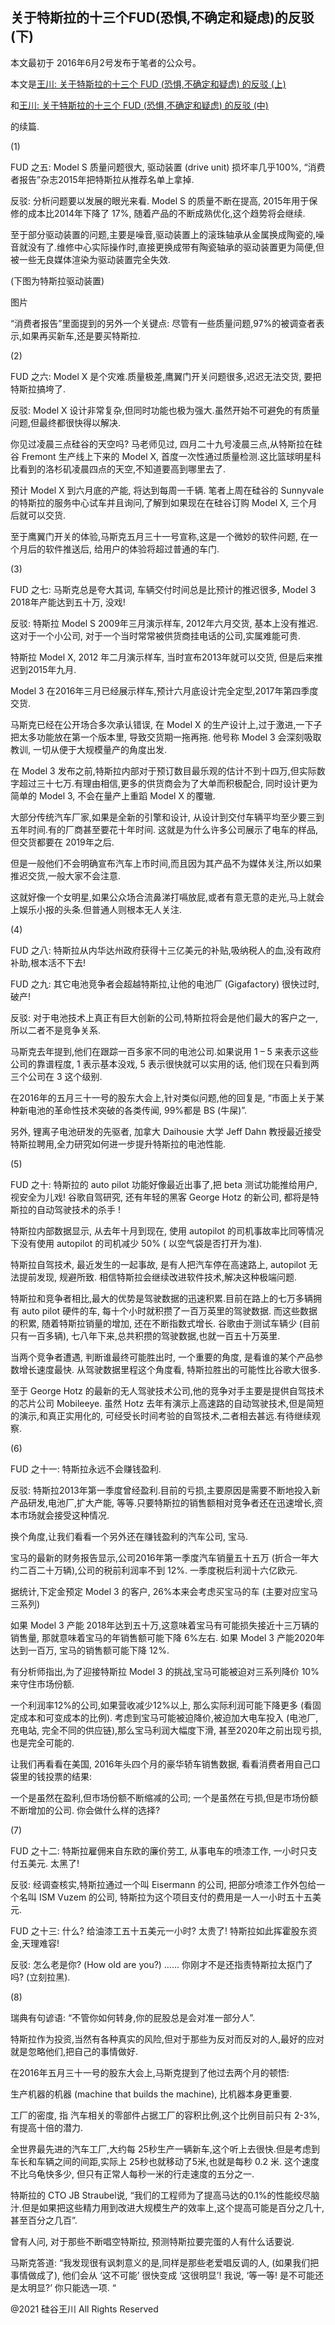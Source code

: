 ## 关于特斯拉的十三个FUD(恐惧,不确定和疑虑)的反驳(下)

本文最初于 2016年6月2号发布于笔者的公众号。

本文是<a href="https://chuan.us/archives/315">王川: 关于特斯拉的十三个 FUD (恐惧,不确定和疑虑) 的反驳 (上)</a>

和<a href="https://chuan.us/archives/313">王川: 关于特斯拉的十三个 FUD (恐惧,不确定和疑虑) 的反驳 (中)</a>

的续篇.

(1)

FUD 之五: Model S 质量问题很大, 驱动装置 (drive unit) 损坏率几乎100%, &#8220;消费者报告&#8221;杂志2015年把特斯拉从推荐名单上拿掉.

反驳: 分析问题要以发展的眼光来看. Model S 的质量不断在提高, 2015年用于保修的成本比2014年下降了 17%,
随着产品的不断成熟优化,这个趋势将会继续.

至于部分驱动装置的问题,主要是噪音,驱动装置上的滚珠轴承从金属换成陶瓷的,噪音就没有了.维修中心实际操作时,直接更换成带有陶瓷轴承的驱动装置更为简便,但被一些无良媒体渲染为驱动装置完全失效.

(下图为特斯拉驱动装置)

图片

&#8220;消费者报告&#8221;里面提到的另外一个关键点: 尽管有一些质量问题,97%的被调查者表示,如果再买新车,还是要买特斯拉.

(2)

FUD 之六: Model X 是个灾难.质量极差,鹰翼门开关问题很多,迟迟无法交货, 要把特斯拉搞垮了.

反驳: Model X 设计非常复杂,但同时功能也极为强大.虽然开始不可避免的有质量问题,但最终都很快得以解决.

你见过凌晨三点硅谷的天空吗? 马老师见过, 四月二十九号凌晨三点,从特斯拉在硅谷 Fremont 生产线上下来的 Model X,
首度一次性通过质量检测.这比篮球明星科比看到的洛杉矶凌晨四点的天空,不知道要高到哪里去了.

预计 Model X 到六月底的产能, 将达到每周一千辆. 笔者上周在硅谷的 Sunnyvale 的特斯拉的服务中心试车并且询问,了解到如果现在在硅谷订购
Model X, 三个月后就可以交货.

至于鹰翼门开关的体验,马斯克五月三十一号宣称,这是一个微妙的软件问题, 在一个月后的软件推送后, 给用户的体验将超过普通的车门.

(3)

FUD 之七: 马斯克总是夸大其词, 车辆交付时间总是比预计的推迟很多, Model 3 2018年产能达到五十万, 没戏!

反驳: 特斯拉 Model S 2009年三月演示样车, 2012年六月交货, 基本上没有推迟.这对于一个小公司, 对于一个当时常常被供货商挂电话的公司,实属难能可贵.

特斯拉 Model X, 2012 年二月演示样车, 当时宣布2013年就可以交货, 但是后来推迟到2015年九月.

Model 3 在2016年三月已经展示样车,预计六月底设计完全定型,2017年第四季度交货.

马斯克已经在公开场合多次承认错误, 在 Model X 的生产设计上,过于激进,一下子把太多功能放在第一个版本里, 导致交货期一拖再拖.
他号称 Model 3 会深刻吸取教训, 一切从便于大规模量产的角度出发.

在 Model 3 发布之前,特斯拉内部对于预订数目最乐观的估计不到十四万,但实际数字超过三十七万.有理由相信,更多的供货商会为了大单而积极配合,
同时设计更为简单的 Model 3, 不会在量产上重蹈 Model X 的覆辙.

大部分传统汽车厂家,如果是全新的引擎和设计, 从设计到交付车辆平均至少要三到五年时间.有的厂商甚至要花十年时间.
这就是为什么许多公司展示了电车的样品, 但交货都要在 2019年之后.

但是一般他们不会明确宣布汽车上市时间,而且因为其产品不为媒体关注,所以如果推迟交货,一般大家不会注意.

这就好像一个女明星,如果公众场合流鼻涕打嗝放屁,或者有意无意的走光,马上就会上娱乐小报的头条.但普通人则根本无人关注.

(4)

FUD 之八: 特斯拉从内华达州政府获得十三亿美元的补贴,吸纳税人的血,没有政府补助,根本活不下去!

FUD 之九: 其它电池竞争者会超越特斯拉,让他的电池厂 (Gigafactory) 很快过时,破产!

反驳: 对于电池技术上真正有巨大创新的公司,特斯拉将会是他们最大的客户之一, 所以二者不是竞争关系.

马斯克去年提到,他们在跟踪一百多家不同的电池公司.如果说用 1 &#8211; 5 来表示这些公司的靠谱程度, 1 表示基本没戏, 5
表示很快就可以实用的话, 他们现在只看到两三个公司在 3 这个级别.

在2016年的五月三十一号的股东大会上,针对类似问题,他的回复是, &#8220;市面上关于某种新电池的革命性技术突破的各类传闻, 99%都是
BS (牛屎)&#8221;.

另外, 锂离子电池研发的先驱者, 加拿大 Daihousie 大学 Jeff Dahn 教授最近接受特斯拉聘用,全力研究如何进一步提升特斯拉的电池性能.

(5)

FUD 之十: 特斯拉的 auto pilot 功能好像最近出事了,把 beta 测试功能推给用户,视安全为儿戏! 谷歌自驾研究, 还有年轻的黑客
George Hotz 的新公司, 都将是特斯拉的自动驾驶技术的杀手 !

特斯拉内部数据显示, 从去年十月到现在, 使用 autopilot 的司机事故率比同等情况下没有使用 autopilot 的司机减少 50% (
以空气袋是否打开为准).

特斯拉自驾技术, 最近发生的一起事故, 是有人把汽车停在高速路上, autopilot 无法提前发现, 规避所致. 相信特斯拉会继续改进软件技术,解决这种极端问题.

特斯拉和竞争者相比,最大的优势是驾驶数据的迅速积累.目前在路上的七万多辆拥有 auto pilot 硬件的车, 每十个小时就积攒了一百万英里的驾驶数据.
而这些数据的积累, 随着特斯拉销量的增加, 还在不断指数式增长. 谷歌由于测试车辆少 (目前只有一百多辆),
七八年下来,总共积攒的驾驶数据,也就一百五十万英里.

当两个竞争者遭遇, 判断谁最终可能胜出时, 一个重要的角度, 是看谁的某个产品参数增长速度最快. 从驾驶数据里程这个角度看,
特斯拉胜出的可能性比谷歌大很多.

至于 George Hotz 的最新的无人驾驶技术公司,他的竞争对手主要是提供自驾技术的芯片公司 Mobileeye. 虽然 Hotz
去年有演示上高速路的自动驾驶技术,但是简短的演示,和真正实用化的, 可经受长时间考验的自驾技术,二者相去甚远.有待继续观察.

(6)

FUD 之十一: 特斯拉永远不会赚钱盈利.

反驳: 特斯拉2013年第一季度曾经盈利.目前的亏损,主要原因是需要不断地投入新产品研发,电池厂,扩大产能,
等等.只要特斯拉的销售额相对竞争者还在迅速增长,资本市场就会接受这种情况.

换个角度,让我们看看一个另外还在赚钱盈利的汽车公司, 宝马.

宝马的最新的财务报告显示,公司2016年第一季度汽车销量五十五万 (折合一年大约二百二十万辆),公司的税前利润率不到 12%.
一季度税后利润十六亿欧元.

据统计,下定金预定 Model 3 的客户, 26%本来会考虑买宝马的车 (主要对应宝马三系列)

如果 Model 3 产能 2018年达到五十万,这意味着宝马有可能损失接近十三万辆的销售量, 那就意味着宝马的年销售额可能下降 6%左右.
如果 Model 3 产能2020年达到一百万, 宝马的销售额可能下降 12%.

有分析师指出,为了迎接特斯拉 Model 3 的挑战,宝马可能被迫对三系列降价 10%来守住市场份额.

一个利润率12%的公司,如果营收减少12%以上, 那么实际利润可能下降更多 (看固定成本和可变成本的比例).
考虑到宝马可能被迫降价,被迫加大电车投入 (电池厂,充电站, 完全不同的供应链),那么宝马利润大幅度下滑, 甚至2020年之前出现亏损,也是完全可能的.

让我们再看看在美国, 2016年头四个月的豪华轿车销售数据, 看看消费者用自己口袋里的钱投票的结果:

一个是虽然在盈利,但市场份额不断缩减的公司; 一个是虽然在亏损,但是市场份额不断增加的公司. 你会做什么样的选择?

(7)

FUD 之十二: 特斯拉雇佣来自东欧的廉价劳工, 从事电车的喷漆工作, 一小时只支付五美元. 太黑了!

反驳: 经调查核实,特斯拉通过一个叫 Eisermann 的公司, 把部分喷漆工作外包给一个名叫 ISM Vuzem 的公司,
特斯拉为这个项目支付的费用是一人一小时五十五美元.

FUD 之十三: 什么? 给油漆工五十五美元一小时? 太贵了! 特斯拉如此挥霍股东资金,天理难容!

反驳: 怎么老是你? (How old are you?) &#8230;&#8230; 你刚才不是还指责特斯拉太抠门了吗? (立刻拉黑).

(8)

瑞典有句谚语: &#8220;不管你如何转身,你的屁股总是会对准一部分人&#8221;.

特斯拉作为投资,当然有各种真实的风险,但对于那些为反对而反对的人,最好的应对就是忽略他们,把自己的事情做好.

在2016年五月三十一号的股东大会上,马斯克提到了他过去两个月的顿悟:

生产机器的机器 (machine that builds the machine), 比机器本身更重要.

工厂的密度, 指 汽车相关的零部件占据工厂的容积比例,这个比例目前只有 2-3%, 有提高十倍的潜力.

全世界最先进的汽车工厂,大约每 25秒生产一辆新车,这个听上去很快.但是考虑到车长和车辆之间的间距,实际上 25秒也就移动了5米,也就是每秒
0.2 米. 这个速度不比乌龟快多少, 但只有正常人每秒一米的行走速度的五分之一.

特斯拉的 CTO JB Straubel说, &#8220;我们的工程师为了提高马达的0.1%的性能绞尽脑汁.但是如果把这些精力用到改进大规模生产的效率上,这个提高可能是百分之几十,
甚至百分之几百&#8221;.

曾有人问, 对于那些不断唱空特斯拉, 预测特斯拉要完蛋的人有什么话要说.

马斯克答道: &#8220;我发现很有讽刺意义的是,同样是那些老爱唱反调的人, (如果我们把事情做成了), 他们会从 &#8216;这不可能&#8217;
很快变成 &#8216;这很明显&#8217;! 我说, &#8216;等一等! 是不可能还是太明显?&#8217; 你只能选一项. &#8220;

@2021 硅谷王川 All Rights Reserved

